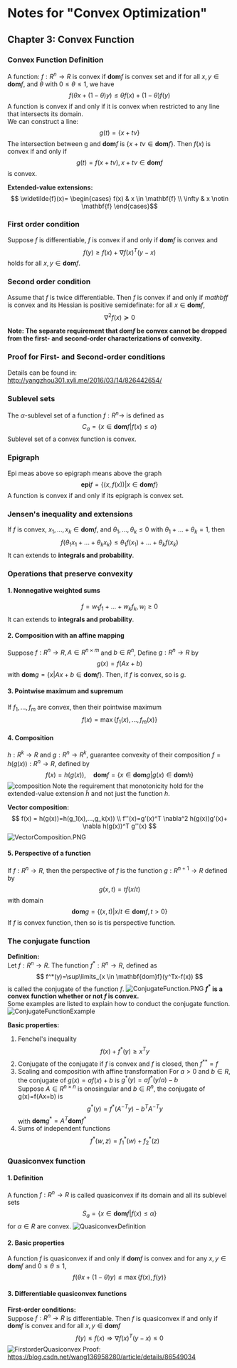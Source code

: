 # Notes for "Convex Optimization"
## Chapter 3: Convex Function
### Convex Function Definition
A function: $f:R^n \rightarrow R$ is convex if $\mathbf{dom}f$ is convex set and if for all $x, y \in \mathbf{dom}f$, and $\theta$ with $0 \leq \theta \leq 1$, we have
$$
f(\theta x + (1-\theta)y) \leq \theta f(x) + (1-\theta)f(y)
$$ 
A function is convex if and only if it is convex when restricted to any line that intersects its domain.  
We can construct a line:
$$
g (t)= \{x+tv\}
$$
The intersection between g and $\mathbf{dom} f$ is $\{x+tv \in \mathbf{dom}f\}$. Then $f(x)$ is convex if and only if 
$$
g(t)=f(x+tv), x+tv \in \mathbf{dom}f
$$
is convex.

__Extended-value extensions:__  
$$
\widetilde{f}(x)= \begin{cases}  
f(x) & x \in \mathbf{f} \\
\infty & x \notin \mathbf{f}
\end{cases}$$

### First order condition
Suppose $f$ is differentiable, $f$ is convex if and only if $\mathbf{dom} f$ is convex and
$$
f(y) \geq f(x) + \nabla f(x)^T(y-x)
$$
holds for all $x,y \in \mathbf{dom}f$.

### Second order condition
Assume that $f$ is twice differentiable. Then $f$ is convex if and only if $mathbf{f}$ is convex and its Hessian is positive semidefinate: for all $x \in \mathbf{dom} f$,
$$
\nabla^2f(x) \succeq 0
$$

__Note: The separate requirement that $\mathbf{dom} f$ be convex cannot be dropped from the first- and second-order characterizations of convexity.__  

### Proof for First- and Second-order conditions
Details can be found in:  
http://yangzhou301.xyli.me/2016/03/14/826442654/

### Sublevel sets
The $\alpha$-sublevel set of a function $f: R^n \rightarrow$ is defined as
$$
C_a = \{x \in \mathbf{dom} f | f(x) \leq \alpha\}
$$
Sublevel set of a convex function is convex.

### Epigraph
Epi meas above so epigraph means above the graph
$$
\mathbf{epi} f = \{(x, f(x))|x \in \mathbf{dom} f\}
$$
A function is convex if and only if its epigraph is convex set.

### Jensen's inequality and extensions
If $f$ is convex, $x_1,..., x_k \in \mathbf{dom}f$, and $\theta_1,...,\theta_k \leq 0$ with $\theta_1 +...+\theta_k =1$, then
$$
f(\theta_1 x_1+...+\theta_k x_k) \leq \theta_1 f(x_1)+...+\theta_k f(x_k)
$$
It can extends to __integrals and probability__.

### Operations that preserve convexity
#### 1. Nonnegative weighted sums
$$
f = w_1f_1+...+w_kf_k, w_i \geq 0
$$
It can extends to __integrals and probability__.

#### 2. Composition with an affine mapping
Suppose $f:R^n \rightarrow R, A \in R^{n \times m}$ and $b \in R^n$, Define $g:R^n \rightarrow R$ by
$$g(x)=f(Ax+b)$$ with $\mathbf{dom} g = \{x|Ax+b \in  \mathbf{dom}f\}$. Then, if $f$ is convex, so is $g$.

#### 3. Pointwise maximum and supremum
If $f_1,...,f_m$ are convex, then their pointwise maximum 
$$f(x) = \max \{f_1(x),...,f_m(x)\}$$

#### 4. Composition
$h:R^k \rightarrow R$ and $g:R^n \rightarrow R^k$, guarantee convexity of their composition $f = h(g(x)):R^n \rightarrow R$, defined by 
$$
f(x)=h(g(x)), \quad \mathbf{dom} f = \{x \in \mathbf{dom}g|g(x) \in \mathbf{dom} h\}
$$
![composition](./images/Chapter3/Composition.PNG)
Note the requirement that monotonicity hold for the extended-value extension $\widetilde{h}$ and not just the function $h$.

__Vector composition:__  
$$
f(x) = h(g(x))=h(g_1(x),...,g_k(x)) \\
f''(x)=g'(x)^T \nabla^2 h(g(x))g'(x)+ \nabla h(g(x))^T g''(x)
$$
![VectorComposition.PNG](./images/Chapter3/VectorComposition.PNG)

#### 5. Perspective of a function
If $f:R^n \rightarrow R$, then the perspective of $f$ is the function $g:R^{n+1} \rightarrow R$ defined by 
$$g(x,t)=tf(x/t)$$ with domain
$$\mathbf{dom}g=\{(x,t)|x/t \in \mathbf{dom} f, t>0\}$$ 
If $f$ is convex function, then so is tis perspective function.

### The conjugate function
__Definition:__  
Let $f:R^n \rightarrow R$. The function $f^*:R^n \rightarrow R$, defined as
$$
f^*(y)=\sup\limits_{x \in \mathbf{dom}f}(y^Tx-f(x))
$$
is called the conjugate of the function $f$.
![ConjugateFunction.PNG](./images/Chapter3/ConjugateFunction.PNG)
__$f^*$ is a convex function whether or not $f$ is convex.__  
Some examples are listed to explain how to conduct the conjugate function.
![ConjugateFunctionExample](./images/Chapter3/ConjugateExample.PNG)

__Basic properties:__  
1. Fenchel's inequality
$$
f(x)+f^*(y) \geq x^Ty
$$
2. Conjugate of the conjugate
if $f$ is convex and $f$ is closed, then $f^{**}=f$
3. Scaling and composition with affine transformation
For $a>0$ and $b \in R$, the conjugate of $g(x)=af(x)+b$ is $g^*(y)=af^*(y/a)-b$  
Suppose $A \in R^{n \times n}$ is onosingular and $b \in R^n$, the conjugate of g(x)=f(Ax+b) is 
$$
g^*(y)=f^*(A^{-T}y)-b^TA^{-T}y
$$ with $\mathbf{dom}g^*=A^T \mathbf{dom} f^*$
4. Sums of independent functions
$$
f^*(w,z)=f^*_1(w)+f^*_2(z)
$$

### Quasiconvex function
#### 1. Definition
A function $f:R^n \rightarrow R$ is called quasiconvex if its domain and all its sublevel sets
$$S_a = \{x \in \mathbf{dom}f|f(x)\leq \alpha\}$$ for $\alpha \in R$ are convex.
![QuasiconvexDefinition](./images/Chapter3/QuasiconvexDefinition.PNG)

#### 2. Basic properties
A function $f$ is quasiconvex if and only if $\mathbf{dom} f$ is convex and for any $x, y \in \mathbf{dom} f$ and $0 \leq \theta \leq 1$,
$$
f(\theta x+(1-\theta)y) \leq \max \{f(x), f(y)\}
$$

#### 3. Differentiable quasiconvex functions
__First-order conditions:__  
Suppose $f:R^n \rightarrow R$ is differentiable. Then $f$ is quasiconvex if and only if $\mathbf{dom} f$ is convex and for all $x, y \in \mathbf{dom} f$
$$
f(y) \leq f(x) \Rightarrow \nabla f(x)^T(y-x) \leq 0
$$
![FirstorderQuasiconvex](./images/Chapter3/FirstorderQuasiconvex.PNG)
Proof: https://blog.csdn.net/wang136958280/article/details/86549034




